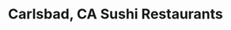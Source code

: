 ---
layout: city
title: Carlsbad, CA Sushi Restaurants
permalink: /california/carlsbad/
stateAbbr: CA
stateName: California
cityName: Carlsbad

---